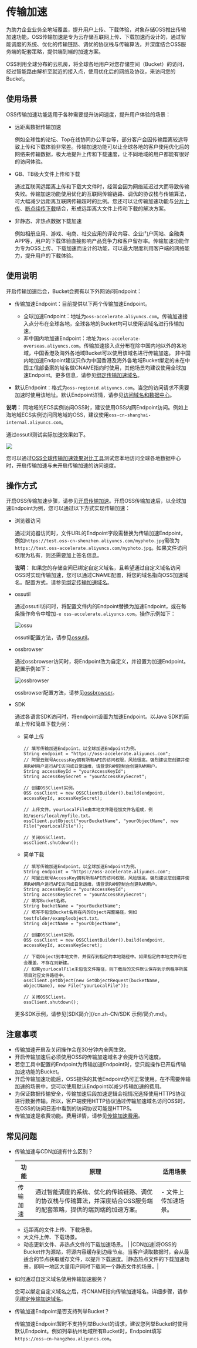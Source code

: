 # 传输加速

为助力企业业务全地域覆盖，提升用户上传、下载体验，对象存储OSS推出传输加速功能。OSS传输加速是专为云存储互联网上传、下载加速而设计的，通过智能调度的系统、优化的传输链路、调优的协议栈与传输算法，并深度结合OSS服务端的配套策略，提供端到端的加速方案。

OSS利用全球分布的云机房，将全球各地用户对您存储空间（Bucket）的访问，经过智能路由解析至就近的接入点，使用优化后的网络及协议，来访问您的Bucket。

## 使用场景

OSS传输加速功能适用于各种需要提升访问速度，提升用户体验的场景：

-   远距离数据传输加速

    例如全球性的论坛、Top在线协同办公平台等，部分客户会因传输距离较远导致上传和下载体验非常差。传输加速功能可以让全球各地的客户使用优化后的网络来传输数据，极大地提升上传和下载速度，让不同地域的用户都能有很好的访问体验。

-   GB、TB级大文件上传和下载

    通过互联网远距离上传和下载大文件时，经常会因为网络延迟过大而导致传输失败。传输加速功能使用优化的互联网传输链路、调优的协议栈与传输算法，可大幅减少远距离互联网传输超时的比例。您还可以让传输加速功能与[分片上传](/cn.zh-CN/开发指南/对象/文件（Object）/上传文件（Object）/分片上传和断点续传.md)、[断点续传下载](/cn.zh-CN/开发指南/对象/文件（Object）/下载文件/断点续传下载.md)结合，形成远距离大文件上传和下载的解决方案。

-   非静态、非热点数据下载加速

    例如相册应用、游戏、电商、社交应用的评论内容、企业门户网站、金融类APP等，用户的下载体验直接影响产品竞争力和客户留存率。传输加速功能作为专为OSS上传、下载加速而设计的功能，可以最大限度利用客户端的网络能力，提升用户的下载体验。


## 使用说明

开启传输加速后会，Bucket会拥有以下外网访问Endpoint：

-   传输加速Endpoint：目前提供以下两个传输加速Endpoint。

    -   全球加速Endpoint：地址为`oss-accelerate.aliyuncs.com`。传输加速接入点分布在全球各地，全球各地的Bucket均可以使用该域名进行传输加速。
    -   非中国内地加速Endpoint：地址为`oss-accelerate-overseas.aliyuncs.com`。传输加速接入点分布在除中国内地以外的各地域，中国香港及海外各地域Bucket可以使用该域名进行传输加速。
    非中国内地加速Endpoint建议只作为中国香港及海外各地域Bucket绑定的未在中国工信部备案的域名做CNAME指向时使用，其他场景均建议使用全球加速Endpoint。更多信息，请参见[绑定传输加速域名](/cn.zh-CN/控制台用户指南/存储空间管理/传输管理/绑定传输加速域名.md)。

-   默认Endpoint：格式为`oss-regionid.aliyuncs.com`。当您的访问请求不需要加速时使用该地址。默认Endpoint详情，请参见[访问域名和数据中心](/cn.zh-CN/开发指南/访问域名（Endpoint）/访问域名和数据中心.md)。

**说明：** 同地域的ECS实例访问OSS时，建议使用OSS内网Endpoint访问。例如上海地域ECS实例访问同地域的OSS，建议使用`oss-cn-shanghai-internal.aliyuncs.com`。

通过ossutil测试实际加速效果如下。

![](https://static-aliyun-doc.oss-accelerate.aliyuncs.com/assets/img/zh-CN/2347559951/p57059.png)

您可以通过[OSS全球传输加速效果对比工具](https://oss-accelerate-test.oss-accelerate.aliyuncs.com/acc/oss-transfer-acc.html)测试您本地访问全球各地数据中心时，开启传输加速与未开启传输加速的访问速度。

## 操作方式

开启OSS传输加速步骤，请参见[开启传输加速](/cn.zh-CN/控制台用户指南/存储空间管理/传输管理/设置传输加速.md)。开启OSS传输加速后，以全球加速Endpoint为例，您可以通过以下方式实现传输加速：

-   浏览器访问

    通过浏览器访问时，文件URL的Endpoint字段需替换为传输加速Endpoint，例如`https://test.oss-cn-shenzhen.aliyuncs.com/myphoto.jpg`需改为`https://test.oss-accelerate.aliyuncs.com/myphoto.jpg`。如果文件访问权限为私有，则还需要加上签名信息。

    **说明：** 如果您的存储空间已绑定自定义域名，且希望通过自定义域名访问OSS时实现传输加速，您可以通过CNAME配置，将您的域名指向OSS加速域名。配置方式，请参见[绑定传输加速域名](/cn.zh-CN/控制台用户指南/存储空间管理/传输管理/绑定传输加速域名.md)。

-   ossutil

    通过ossutil访问时，将配置文件内的Endpoint替换为加速Endpoint，或在每条操作命令中增加`-e oss-accelerate.aliyuncs.com`。操作示例如下：

    ![ossu](https://static-aliyun-doc.oss-accelerate.aliyuncs.com/assets/img/zh-CN/4714679061/p208891.png)

    ossutil配置方法，请参见[ossutil](/cn.zh-CN/常用工具/命令行工具ossutil/常用命令/config.md)。

-   ossbrowser

    通过ossbrowser访问时，将Endpoint改为自定义，并设置为加速Endpoint。配置示例如下：

    ![ossbrowser](https://static-aliyun-doc.oss-accelerate.aliyuncs.com/assets/img/zh-CN/5714679061/p208892.png)

    ossbrowser配置方法，请参见[ossbrowser](/cn.zh-CN/常用工具/图形化管理工具ossbrowser/快速开始.md)。

-   SDK

    通过各语言SDK访问时，将endpoint设置为加速Endpoint。以Java SDK的简单上传和简单下载为例：

    -   简单上传

        ```
        // 填写传输加速Endpoint。以全球加速Endpoint为例。
        String endpoint = "https://oss-accelerate.aliyuncs.com";
        // 阿里云账号AccessKey拥有所有API的访问权限，风险很高。强烈建议您创建并使用RAM用户进行API访问或日常运维，请登录RAM控制台创建RAM用户。
        String accessKeyId = "yourAccessKeyId";
        String accessKeySecret = "yourAccessKeySecret";
        
        // 创建OSSClient实例。
        OSS ossClient = new OSSClientBuilder().build(endpoint, accessKeyId, accessKeySecret);
        
        // 上传文件。yourLocalFile由本地文件路径加文件名组成，例如/users/local/myfile.txt。
        ossClient.putObject("yourBucketName", "yourObjectName", new File("yourLocalFile"));
        
        // 关闭OSSClient。
        ossClient.shutdown();
        ```

    -   简单下载

        ```
        // 填写传输加速Endpoint。以全球加速Endpoint为例。
        String endpoint = "https://oss-accelerate.aliyuncs.com";
        // 阿里云账号AccessKey拥有所有API的访问权限，风险很高。强烈建议您创建并使用RAM用户进行API访问或日常运维，请登录RAM控制台创建RAM用户。
        String accessKeyId = "yourAccessKeyId";
        String accessKeySecret = "yourAccessKeySecret";
        // 填写Bucket名称。
        String bucketName = "yourBucketName";
        // 填写不包含Bucket名称在内的Object完整路径，例如testfolder/exampleobject.txt。
        String objectName = "yourObjectName";
        
        // 创建OSSClient实例。
        OSS ossClient = new OSSClientBuilder().build(endpoint, accessKeyId, accessKeySecret);
        
        // 下载Object到本地文件，并保存到指定的本地路径中。如果指定的本地文件存在会覆盖，不存在则新建。
        // 如果yourLocalFile未包含文件路径，则下载后的文件默认保存到示例程序所属项目对应文件路径中。
        ossClient.getObject(new GetObjectRequest(bucketName, objectName), new File("yourLocalFile"));
        
        // 关闭OSSClient。
        ossClient.shutdown();
        ```

    更多SDK示例，请参见[SDK简介](/cn.zh-CN/SDK 示例/简介.md)。


## 注意事项

-   传输加速开启及关闭操作会在30分钟内全网生效。
-   开启传输加速后必须使用OSS的传输加速域名才会提升访问速度。
-   若您工具中配置的Endpoint为传输加速Endpoint时，您只能操作已开启传输加速功能的Bucket。
-   开启传输加速功能后，OSS提供的其他Endpoint仍可正常使用。在不需要传输加速的场景中，您可以使用默认Endpoint以减少传输加速的费用。
-   为保证数据传输安全，传输加速后段加速逻辑会视情况选择使用HTTPS协议进行数据传输。所以，客户端使用HTTP协议通过传输加速域名访问OSS时，在OSS的访问日志中看到的访问协议可能是HTTPS。
-   传输加速是收费功能。费用详情，请参见[传输加速费用](/cn.zh-CN/计量计费/计量项和计费项/传输加速费用.md)。

## 常见问题

-   传输加速与CDN加速有什么区别？

    |功能|原理|适用场景|
    |--|--|----|
    |传输加速|通过智能调度的系统、优化的传输链路、调优的协议栈与传输算法，并深度结合OSS服务端的配套策略，提供的端到端的加速方案。|    -   文件上传加速场景。
    -   远距离的文件上传、下载场景。
    -   大文件上传、下载场景。
    -   动态更新文件、非热点文件的下载加速场景。 |
    |CDN加速|将OSS的Bucket作为源站，将源内容缓存到边缘节点。当客户读取数据时，会从最适合的节点获取缓存文件，以提升下载速度。|静态热点文件的下载加速场景，即同一地区大量用户同时下载同一个静态文件的场景。|

-   如何通过自定义域名使用传输加速服务？

    您可以绑定自定义域名之后，将CNAME指向传输加速域名。详细步骤，请参见[绑定传输加速域名](/cn.zh-CN/控制台用户指南/存储空间管理/传输管理/绑定传输加速域名.md)。

-   传输加速Endpoint是否支持列举Bucket？

    传输加速Endpoint暂时不支持列举Bucket的请求，建议您列举Bucket时使用默认Endpoint。例如列举杭州地域所有Bucket时，Endpoint填写`https://oss-cn-hangzhou.aliyuncs.com`。


